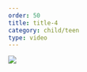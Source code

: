 ```yaml
---
order: 50
title: title-4
category: child/teen
type: video
---
```


[![](https://alacolang.ir/kolbeh/static/images/self-talking-cover.webp)](https://alacolang.ir/kolbeh/static/videos/self-talking.mp4)